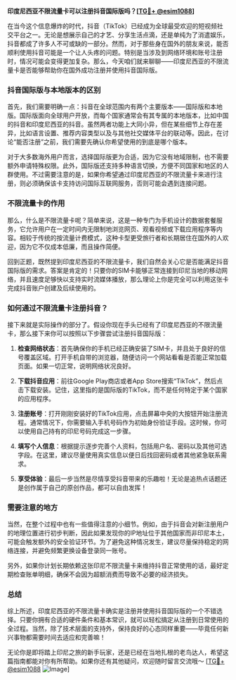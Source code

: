 **印度尼西亚不限流量卡可以注册抖音国际版吗？[[TG💪+ @esim1088](https://t.me/s/esim1088)]**

在当今这个信息爆炸的时代，抖音（TikTok）已经成为全球最受欢迎的短视频社交平台之一。无论是想展示自己的才艺、分享生活点滴，还是单纯为了消遣娱乐，抖音都成了许多人不可或缺的一部分。然而，对于那些身在国外的朋友来说，能否顺利使用抖音可能是一个让人头疼的问题。特别是当涉及到网络环境和账号注册时，情况可能会变得更加复杂。那么，今天咱们就来聊聊——印度尼西亚的不限流量卡是否能够帮助你在国外成功注册并使用抖音国际版。

### 抖音国际版与本地版本的区别

首先，我们需要明确一点：抖音在全球范围内有两个主要版本——国际版和本地版。国际版面向全球用户开放，而每个国家通常会有其专属的本地版本，比如中国的抖音和印度尼西亚的抖音。虽然两者功能上大同小异，但在某些细节上存在差异，比如语言设置、推荐内容类型以及与其他社交媒体平台的联动等。因此，在讨论“能否注册”之前，我们需要先确认你希望使用的到底是哪个版本。

对于大多数海外用户而言，选择国际版更为合适，因为它没有地域限制，也不需要额外申请特殊权限。此外，国际版还支持多种语言切换，方便不同国家和地区的人群使用。不过需要注意的是，如果你希望通过印度尼西亚的不限流量卡来进行注册，则必须确保该卡支持访问国际互联网服务，否则可能会遇到连接问题。

### 不限流量卡的作用

那么，什么是不限流量卡呢？简单来说，这是一种专门为手机设计的数据套餐服务，它允许用户在一定时间内无限制地浏览网页、观看视频或下载应用程序等内容。相较于传统的按流量计费模式，这种卡型更受旅行者和长期居住在国外的人欢迎，因为它不仅成本低廉，而且操作简便。

回到正题，既然提到印度尼西亚的不限流量卡，我们自然会关心它是否能满足抖音国际版的需求。答案是肯定的！只要你的SIM卡能够正常连接到印尼当地的移动网络，并且速度足够快以支持实时流媒体播放，那么理论上你是完全可以利用这张卡完成抖音账户创建及后续使用的。

### 如何通过不限流量卡注册抖音？

接下来就是实际操作的部分了。假设你现在手头已经有了印度尼西亚的不限流量卡，那么接下来你可以按照以下步骤尝试注册抖音国际版：

1. **检查网络状态**：首先确保你的手机已经正确安装了SIM卡，并且处于良好的信号覆盖区域。打开手机自带的浏览器，随便访问一个网站看看是否能正常加载页面。如果一切正常，说明网络状况良好。

2. **下载抖音应用**：前往Google Play商店或者App Store搜索“TikTok”，然后点击下载安装。记住，这里指的是国际版的TikTok，而不是任何特定于某个国家的应用程序。

3. **注册账号**：打开刚刚安装好的TikTok应用，点击屏幕中央的大按钮开始注册流程。通常情况下，你需要输入手机号码作为初始身份验证手段。这时候，你可以使用自己持有的印尼号码完成这一步骤。

4. **填写个人信息**：根据提示逐步完善个人资料，包括用户名、密码以及其他可选字段。在这里，建议尽量使用真实信息以便日后找回密码或者其他紧急联系需求。

5. **享受体验**：最后一步当然是尽情享受抖音带来的乐趣啦！无论是追热点话题还是创作属于自己的原创作品，都可以自由发挥！

### 需要注意的地方

当然，在整个过程中也有一些值得注意的小细节。例如，由于抖音会对新注册用户的地理位置进行初步判断，因此如果发现你的IP地址位于其他国家而非印尼本土，可能会触发额外的安全验证环节。为了避免这种情况发生，建议尽量保持稳定的网络连接，并避免频繁更换设备登录同一账号。

另外，如果你计划长期依赖这张印尼不限流量卡来维持抖音正常使用的话，最好定期检查账单明细，确保不会因为超额消费而导致不必要的经济损失。

### 总结

综上所述，印度尼西亚的不限流量卡确实是注册并使用抖音国际版的一个不错选择。只要你拥有合适的硬件条件和基本常识，就可以轻松搞定从注册到日常使用的全过程。当然，除了技术层面的支持外，保持良好的心态同样重要——毕竟任何新兴事物都需要时间去适应和完善嘛！

无论你是即将踏上印尼之旅的新手玩家，还是已经在当地扎根的老鸟达人，希望这篇指南都能对你有所帮助。如果你还有其他疑问，欢迎随时留言交流哦～ [[TG💪+ @esim1088](https://t.me/s/esim1088) ![Image](https://i.postimg.cc/4NQfJmqS/Snipaste-2025-05-13-00-14-12.png)]